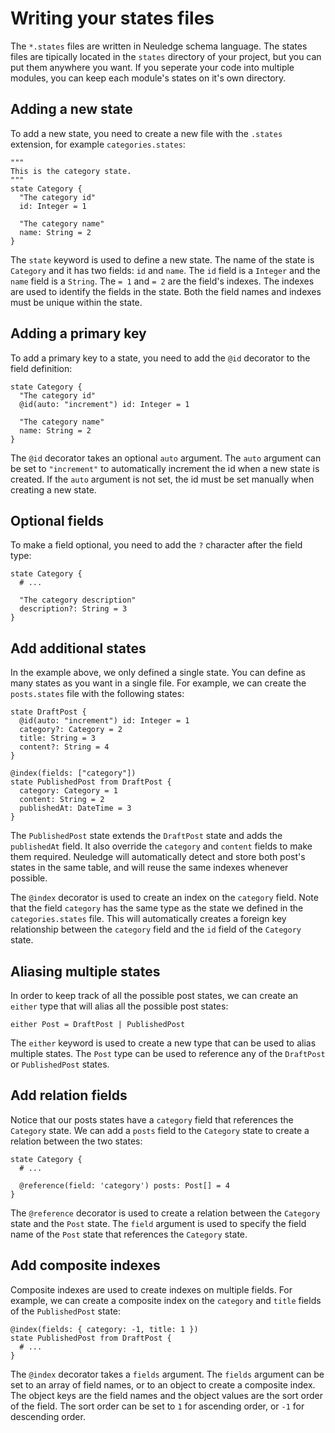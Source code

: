 # Writing your states files

The `*.states` files are written in Neuledge schema language. The states files are tipically located in the `states` directory of your project, but you can put them anywhere you want. If you seperate your code into multiple modules, you can keep each module's states on it's own directory.

## Adding a new state

To add a new state, you need to create a new file with the `.states` extension, for example `categories.states`:

```states filename="categories.states"
"""
This is the category state.
"""
state Category {
  "The category id"
  id: Integer = 1

  "The category name"
  name: String = 2
}
```

The `state` keyword is used to define a new state. The name of the state is `Category` and it has two fields: `id` and `name`. The `id` field is a `Integer` and the `name` field is a `String`. The `= 1` and `= 2` are the field's indexes. The indexes are used to identify the fields in the state. Both the field names and indexes must be unique within the state.

## Adding a primary key

To add a primary key to a state, you need to add the `@id` decorator to the field definition:

```states filename="categories.states" /@id(auto: "increment")/
state Category {
  "The category id"
  @id(auto: "increment") id: Integer = 1

  "The category name"
  name: String = 2
}
```

The `@id` decorator takes an optional `auto` argument. The `auto` argument can be set to `"increment"` to automatically increment the id when a new state is created. If the `auto` argument is not set, the id must be set manually when creating a new state.

## Optional fields

To make a field optional, you need to add the `?` character after the field type:

```states filename="categories.states"
state Category {
  # ...

  "The category description"
  description?: String = 3
}
```

## Add additional states

In the example above, we only defined a single state. You can define as many states as you want in a single file. For example, we can create the `posts.states` file with the following states:

```states filename="posts.states"
state DraftPost {
  @id(auto: "increment") id: Integer = 1
  category?: Category = 2
  title: String = 3
  content?: String = 4
}

@index(fields: ["category"])
state PublishedPost from DraftPost {
  category: Category = 1
  content: String = 2
  publishedAt: DateTime = 3
}
```

The `PublishedPost` state extends the `DraftPost` state and adds the `publishedAt` field. It also override the `category` and `content` fields to make them required. Neuledge will automatically detect and store both post's states in the same table, and will reuse the same indexes whenever possible.

The `@index` decorator is used to create an index on the `category` field. Note that the field `category` has the same type as the state we defined in the `categories.states` file. This will automatically creates a foreign key relationship between the `category` field and the `id` field of the `Category` state.

## Aliasing multiple states

In order to keep track of all the possible post states, we can create an `either` type that will alias all the possible post states:

```states filename="posts.states"
either Post = DraftPost | PublishedPost
```

The `either` keyword is used to create a new type that can be used to alias multiple states. The `Post` type can be used to reference any of the `DraftPost` or `PublishedPost` states.

## Add relation fields

Notice that our posts states have a `category` field that references the `Category` state. We can add a `posts` field to the `Category` state to create a relation between the two states:

```states filename="categories.states"
state Category {
  # ...

  @reference(field: 'category') posts: Post[] = 4
}
```

The `@reference` decorator is used to create a relation between the `Category` state and the `Post` state. The `field` argument is used to specify the field name of the `Post` state that references the `Category` state.

## Add composite indexes

Composite indexes are used to create indexes on multiple fields. For example, we can create a composite index on the `category` and `title` fields of the `PublishedPost` state:

```states filename="posts.states"
@index(fields: { category: -1, title: 1 })
state PublishedPost from DraftPost {
  # ...
}
```

The `@index` decorator takes a `fields` argument. The `fields` argument can be set to an array of field names, or to an object to create a composite index. The object keys are the field names and the object values are the sort order of the field. The sort order can be set to `1` for ascending order, or `-1` for descending order.
